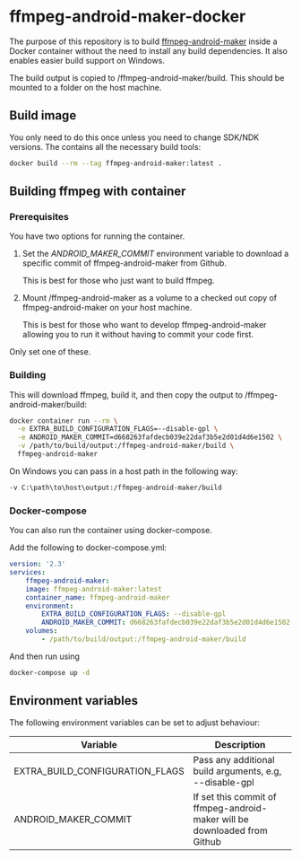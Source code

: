 # ffmpeg-android-maker-docker

The purpose of this repository is to build [ffmpeg-android-maker](https://github.com/Javernaut/ffmpeg-android-maker/) inside a Docker container without the need to install any build dependencies. It also enables easier build support on Windows.

The build output is copied to /ffmpeg-android-maker/build. This should be mounted to a folder on the host machine.

## Build image

You only need to do this once unless you need to change SDK/NDK versions. The contains all the necessary build tools:

```sh
docker build --rm --tag ffmpeg-android-maker:latest .
```

## Building ffmpeg with container

### Prerequisites

You have two options for running the container.

1. Set the *ANDROID_MAKER_COMMIT* environment variable to download a specific commit of ffmpeg-android-maker from Github.
   
   This is best for those who just want to build ffmpeg.

2. Mount /ffmpeg-android-maker as a volume to a checked out copy of ffmpeg-android-maker on your host machine.
 
   This is best for those who want to develop ffmpeg-android-maker allowing you to run it without having to commit your code first.

Only set one of these.

### Building

This will download ffmpeg, build it, and then copy the output to /ffmpeg-android-maker/build:
```sh
docker container run --rm \
  -e EXTRA_BUILD_CONFIGURATION_FLAGS=--disable-gpl \
  -e ANDROID_MAKER_COMMIT=d668263fafdecb039e22daf3b5e2d01d4d6e1502 \
  -v /path/to/build/output:/ffmpeg-android-maker/build \
  ffmpeg-android-maker
```

On Windows you can pass in a host path in the following way:
```sh
-v C:\path\to\host\output:/ffmpeg-android-maker/build
```

### Docker-compose
You can also run the container using docker-compose.

Add the following to docker-compose.yml:

```yaml
version: '2.3'
services:
    ffmpeg-android-maker:
    image: ffmpeg-android-maker:latest
    container_name: ffmpeg-android-maker
    environment:
        EXTRA_BUILD_CONFIGURATION_FLAGS: --disable-gpl
        ANDROID_MAKER_COMMIT: d668263fafdecb039e22daf3b5e2d01d4d6e1502
    volumes:
        - /path/to/build/output:/ffmpeg-android-maker/build
```

And then run using

```sh
docker-compose up -d
```

## Environment variables
The following environment variables can be set to adjust behaviour:

| Variable 					              | Description 	                                                            |
| ----------------------------------------|-----------------------------------------------------------------------------|
| EXTRA_BUILD_CONFIGURATION_FLAGS         | Pass any additional build arguments, e.g, --disable-gpl                     |
| ANDROID_MAKER_COMMIT                    | If set this commit of ffmpeg-android-maker will be downloaded from Github   |
